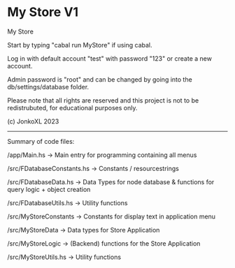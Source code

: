 # My Store V1
My Store

Start by typing "cabal run MyStore" if using cabal.

Log in with default account "test" with password "123" or create a new account.

Admin password is "root" and can be changed by going into the db/settings/database folder.

Please note that all rights are reserved and this project is not to be redistrubuted, for educational purposes only.

(c) JonkoXL 2023

--------------

Summary of code files:


/app/Main.hs -> Main entry for programming containing all menus

/src/FDatabaseConstants.hs -> Constants / resourcestrings

/src/FDatabaseData.hs -> Data Types for node database & functions for query logic + object creation 

/src/FDatabaseUtils.hs -> Utility functions

/src/MyStoreConstants -> Constants for display text in application menu

/src/MyStoreData -> Data types for Store Application

/src/MyStoreLogic -> (Backend) functions for the Store Application

/src/MyStoreUtils.hs -> Utility functions


